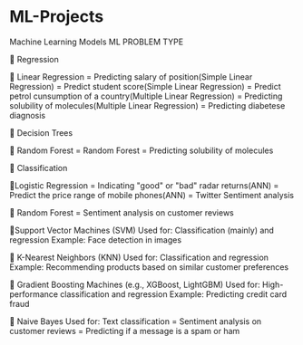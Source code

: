 # ML-Projects
Machine Learning Models
ML PROBLEM TYPE

📍 Regression

  📌 Linear Regression
      = Predicting salary of position(Simple Linear Regression)
      = Predict student score(Simple Linear Regression)
      = Predict petrol cunsumption of a country(Multiple Linear Regression)
      = Predicting solubility of molecules(Multiple Linear Regression)
      = Predicting diabetese diagnosis
      
 📌 Decision Trees

 📌 Random Forest
      =  Random Forest = Predicting solubility of molecules








📍 Classification

  📌Logistic Regression
    = Indicating "good" or "bad" radar returns(ANN)
    = Predict the price range of mobile phones(ANN)
    = Twitter Sentiment analysis

   📌 Random Forest
    = Sentiment analysis on customer reviews

   📌Support Vector Machines (SVM)
    Used for: Classification (mainly) and regression
    Example: Face detection in images

   📌 K-Nearest Neighbors (KNN)
    Used for: Classification and regression
    Example: Recommending products based on similar customer preferences

   📌 Gradient Boosting Machines (e.g., XGBoost, LightGBM)
    Used for: High-performance classification and regression
    Example: Predicting credit card fraud

  📌 Naive Bayes
    Used for: Text classification
    = Sentiment analysis on customer reviews
    = Predicting if a message is a spam or ham
    
